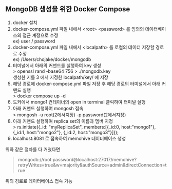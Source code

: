 ## MongoDB 생성을 위한 Docker Compose
1. docker 설치
2. docker-compose.yml 파일 내에서 \<root\> \<password\> 를 임의의 데이터베이스의 접근 계정으로 수정  
ex) user / password
3. docker-compose.yml 파일 내에서 \<localpath\> 를 로컬의 데이터 저장할 경로로 수정  
ex) /Users/chojake/docker/mongodb
4. 터미널에서 아래의 커맨드를 실행하여 key 생성  
\> openssl rand -base64 756 > ./mongodb.key  
생성한 키를 3 에서 지정한 localpath/key/ 에 저장  
5. 해당 경로에 docker-compose.yml 파일 저장 후 해당 경로의 터미널에서 아래 커맨드 실행  
\> docker compose up -d  
6. 도커에서 mongo1 컨테이너의 open in terminal 클릭하여 터미널 실행
7. 아래 커맨드 실행하여 mongosh 접속  
\> mongosh -u root(2에서지정) -p password(2에서지정)  
8. 아래 커맨드 실행하여 replica set의 이름과 멤버 지정  
\> rs.initiate({_id: "myReplicaSet", members:[{_id:0, host:"mongo1"}, {_id:1, host:"mongo2"}, {_id:2, host:"mongo3"}]});  
7. localhost:8081 로 접속하여 memohive 데이터베이스 생성

위와 같은 절차를 다 거쳤다면
> mongodb://root:password@localhost:27017/memohive?retryWrites=true&w=majority&authSource=admin&directConnection=true

위의 경로로 데이터베이스 접속 가능
